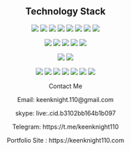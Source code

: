 <!-- <h2 align="center">Hello, folks!
 <img src="https://raw.githubusercontent.com/MartinHeinz/MartinHeinz/master/wave.gif" width="30px">
 <img src="https://badges.pufler.dev/visits/mingcnjs/mingcnjs"/> 
 <img src="https://badges.pufler.dev/repos/mingcnjs"/>
 <img src="https://badges.pufler.dev/commits/monthly/mingcnjs" />
</h2> -->

<h2 align="center">Technology Stack 
<!--  <img src="https://github.com/ritik307/ritik307/blob/main/images/laptop.gif" width="50"> -->
</h2>

<p align="center">
  <img src="https://img.shields.io/badge/-JavaScript-E34F26?style=flat-square&logo=javascript&logoColor=yellow"/>
  <img src="https://img.shields.io/badge/Typescript-2f74c0?style=flat-square&logo=typescript&logoColor=white"/>
  <img src="https://img.shields.io/badge/ES 6/7-black?style=flat-square&logo=purescript&logoColor=blue"/>
  <img src="https://img.shields.io/badge/-React-black?style=flat-square&logo=react"/>
  <img src="https://img.shields.io/badge/-Redux-black?style=flat-square&logo=redux"/>
  <img src="https://img.shields.io/badge/-ReactNative-black?style=flat-square&logo=mobile"/>
<!--   <img src="https://img.shields.io/badge/-Gatsby-834cbb?style=flat-square&logo=gatsby"/> -->
  <img src="https://img.shields.io/badge/-Nextjs-black?style=flat-square&logo=next.js"/>
  <img src="https://img.shields.io/badge/-Vue-45d7a6?style=flat-square&logo=vue.js"/>
<!--   <img src="https://img.shields.io/badge/-Vuetify-0263c0?style=flat-square&logo=vuetify&logoColor=77c0f7"/> -->
</p>

<p align="center">
  <img src="https://img.shields.io/badge/-HTML5-E34F26?style=flat-square&logo=html5&logoColor=white"/>
  <img src="https://img.shields.io/badge/-CSS3-1572B6?style=flat-square&logo=css3"/>
  <img src="https://img.shields.io/badge/-Bootstrap-563D7C?style=flat-square&logo=bootstrap"/>    
  <img src="https://img.shields.io/badge/-MaterialUI-0075ea?style=flat-square&logo=materialdesign&logoColor=879eb5"/>
  <img src="https://img.shields.io/badge/-StyledComponents-dd7490?style=flat-square&logo=styledcomponents&logoColor=yellow"/>
</p>

<p align="center">
  <img src="https://img.shields.io/badge/-Nodejs-black?style=flat-square&logo=Node.js"/>
  <img src="https://img.shields.io/badge/-Express-black?style=flat-square&logo=javascript"/>
<!--   <img src="https://img.shields.io/badge/-Python-black?style=flat-square&logo=python"/> -->
<!--   <img src="https://img.shields.io/badge/-Django-black?style=flat-square&logo=django"/> -->
<!--   <img src="https://img.shields.io/badge/-Go-black?style=flat-square&logo=goland"/> -->
</p>

<p align="center">
  <img src="https://img.shields.io/badge/-MongoDB-001d2a?style=flat-square&logo=mongodb"/>
  <img src="https://img.shields.io/badge/-MySQL-73a0c3?style=flat-square&logo=mysql"/>
  <img src="https://img.shields.io/badge/-PostgreSQL-778fa3?style=flat-square&logo=postgresql"/>
  <img src="https://img.shields.io/badge/-Git-be3f2b?style=flat-square&logo=git&logoColor=white"/>
  <img src="https://img.shields.io/badge/-GitHub-black?style=flat-square&logo=github&logoColor=white"/>
  <img src="https://img.shields.io/badge/-GCP-242121?style=flat-square&logo=googlecloud"/>
  <img src="https://img.shields.io/badge/-AWS-252d39?style=flat-square&logo=amazonaws"/>
</p>

<p align="center">
 Contact Me
</p>
 <p align="center">
   Email: keenknight.110@gmail.com
 </p>
<p align="center">
   skype: live:.cid.b3102bb164b1b097
</p>
<p align="center">
   Telegram: https://t.me/keenknight110
</p>
<p align="center">
    Portfolio Site : https://keenknight110.com
</p> 
<br>
